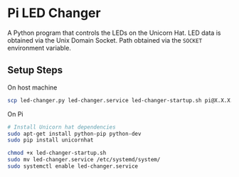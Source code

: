 # Pi LED Changer

A Python program that controls the LEDs on the Unicorn Hat. LED data is obtained via the Unix Domain Socket. Path obtained via the `SOCKET` environment variable.

## Setup Steps

On host machine

```bash
scp led-changer.py led-changer.service led-changer-startup.sh pi@X.X.X.X:/home/pi/
```

On Pi
```bash
# Install Unicorn hat dependencies
sudo apt-get install python-pip python-dev
sudo pip install unicornhat

chmod +x led-changer-startup.sh
sudo mv led-changer.service /etc/systemd/system/
sudo systemctl enable led-changer.service
```
